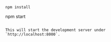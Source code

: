 ```
npm install
```

npm start

```

This will start the development server under
`http://localhost:8000`.

```
